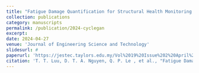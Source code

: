 ```yaml
---
title: "Fatigue Damage Quantification for Structural Health Monitoring of Steel Beam using Cyclegan"
collection: publications
category: manuscripts
permalink: /publication/2024-cyclegan
excerpt: 
date: 2024-04-27
venue: 'Journal of Engineering Science and Technology'
slidesurl: #
paperurl: 'https://jestec.taylors.edu.my/Vol%2019%20Issue%202%20April%202024/19_2_25.pdf'
citation: 'T. T. Luu, D. T. A. Nguyen, Q. P. Le , et al., "Fatigue Damage Quantification for Structural Health Monitoring of Steel Beam using Cyclegan," in Journal of Engineering Science and Technology, vol. 19, no. 2, pp. 705-724, 2024.'
---
```


